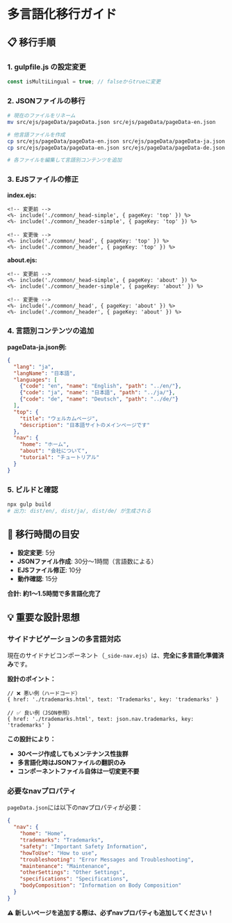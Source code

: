 # 多言語化移行ガイド

## 📋 移行手順

### 1. gulpfile.js の設定変更
```javascript
const isMultiLingual = true; // falseからtrueに変更
```

### 2. JSONファイルの移行
```bash
# 現在のファイルをリネーム
mv src/ejs/pageData/pageData.json src/ejs/pageData/pageData-en.json

# 他言語ファイルを作成
cp src/ejs/pageData/pageData-en.json src/ejs/pageData/pageData-ja.json
cp src/ejs/pageData/pageData-en.json src/ejs/pageData/pageData-de.json

# 各ファイルを編集して言語別コンテンツを追加
```

### 3. EJSファイルの修正

**index.ejs:**
```ejs
<!-- 変更前 -->
<%- include('./common/_head-simple', { pageKey: 'top' }) %>
<%- include('./common/_header-simple', { pageKey: 'top' }) %>

<!-- 変更後 -->
<%- include('./common/_head', { pageKey: 'top' }) %>
<%- include('./common/_header', { pageKey: 'top' }) %>
```

**about.ejs:**
```ejs
<!-- 変更前 -->
<%- include('./common/_head-simple', { pageKey: 'about' }) %>
<%- include('./common/_header-simple', { pageKey: 'about' }) %>

<!-- 変更後 -->
<%- include('./common/_head', { pageKey: 'about' }) %>
<%- include('./common/_header', { pageKey: 'about' }) %>
```

### 4. 言語別コンテンツの追加

**pageData-ja.json例:**
```json
{
  "lang": "ja",
  "langName": "日本語",
  "languages": [
    {"code": "en", "name": "English", "path": "../en/"},
    {"code": "ja", "name": "日本語", "path": "../ja/"},
    {"code": "de", "name": "Deutsch", "path": "../de/"}
  ],
  "top": {
    "title": "ウェルカムページ",
    "description": "日本語サイトのメインページです"
  },
  "nav": {
    "home": "ホーム",
    "about": "会社について",
    "tutorial": "チュートリアル"
  }
}
```

### 5. ビルドと確認
```bash
npx gulp build
# 出力: dist/en/, dist/ja/, dist/de/ が生成される
```

## 🎯 移行時間の目安
- **設定変更**: 5分
- **JSONファイル作成**: 30分〜1時間（言語数による）
- **EJSファイル修正**: 10分
- **動作確認**: 15分

**合計: 約1〜1.5時間で多言語化完了**

## 💡 重要な設計思想

### サイドナビゲーションの多言語対応
現在のサイドナビコンポーネント（`_side-nav.ejs`）は、**完全に多言語化準備済み**です。

**設計のポイント：**
```ejs
// ❌ 悪い例（ハードコード）
{ href: './trademarks.html', text: 'Trademarks', key: 'trademarks' }

// ✅ 良い例（JSON参照）
{ href: './trademarks.html', text: json.nav.trademarks, key: 'trademarks' }
```

**この設計により：**
- **30ページ作成してもメンテナンス性抜群**
- **多言語化時はJSONファイルの翻訳のみ**
- **コンポーネントファイル自体は一切変更不要**

### 必要なnavプロパティ
`pageData.json`には以下のnavプロパティが必要：
```json
{
  "nav": {
    "home": "Home",
    "trademarks": "Trademarks",
    "safety": "Important Safety Information",
    "howToUse": "How to use",
    "troubleshooting": "Error Messages and Troubleshooting",
    "maintenance": "Maintenance",
    "otherSettings": "Other Settings",
    "specifications": "Specifications",
    "bodyComposition": "Information on Body Composition"
  }
}
```

**⚠️ 新しいページを追加する際は、必ずnavプロパティも追加してください！**